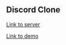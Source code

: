 ## Discord Clone

[Link to server](https://github.com/sulaiman1073/discord-clone-server)

[Link to demo](https://discord-clone.sulaiman-alabbar.com/)
